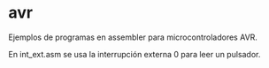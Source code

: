 # avr
Ejemplos de programas en assembler para microcontroladores AVR.

En int_ext.asm se usa la interrupción externa 0 para leer un pulsador.

